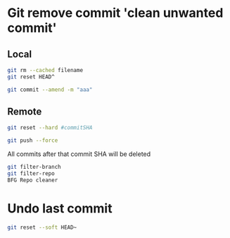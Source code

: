 # Git remove commit 'clean unwanted commit'
## Local
```sh
git rm --cached filename
git reset HEAD^

git commit --amend -m "aaa"
```
## Remote
```sh
git reset --hard #commitSHA

git push --force

```
All commits after that commit SHA will be deleted

```sh
git filter-branch
git filter-repo
BFG Repo cleaner
```

# Undo last commit
```sh
git reset --soft HEAD~
```